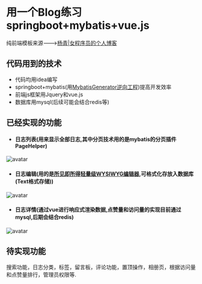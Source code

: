 # 用一个Blog练习springboot+mybatis+vue.js
纯前端模板来源--->[杨青|女程序员的个人博客](http://www.yangqq.com/) 

## 代码用到的技术
* 代码均用idea编写
* springboot+mybatis(用[MybatisGenerator逆向工程](https://github.com/GaryLeeeee/MybatisGenerator-UI))提高开发效率
* 前端js框架用Jquery和vue.js
* 数据库用mysql(后续可能会结合redis等)

## 已经实现的功能
* #### 日志列表(用来显示全部日志,其中分页技术用的是mybatis的分页插件PageHelper)
![avatar](http://pfyy4w362.bkt.clouddn.com/%E6%97%A5%E5%BF%97%E5%88%97%E8%A1%A8.png)<br>

* #### 日志编辑(用的是[所见即所得轻量级WYSIWYG编辑器](http://www.jq22.com/jquery-info1679),可格式化存放入数据库(Text格式存储))
![avatar](http://pfyy4w362.bkt.clouddn.com/%E6%97%A5%E5%BF%97%E7%BC%96%E8%BE%91.png)<br>

* #### 日志详情(通过vue进行响应式渲染数据,点赞量和访问量的实现目前通过mysql,后期会结合redis)
![avatar](http://pfyy4w362.bkt.clouddn.com/%E6%97%A5%E5%BF%97%E8%AF%A6%E7%BB%86.png)<br>

## 待实现功能
搜索功能，日志分类，标签，留言板，评论功能，置顶操作，相册页，根据访问量和点赞量排行，管理员权限等.
